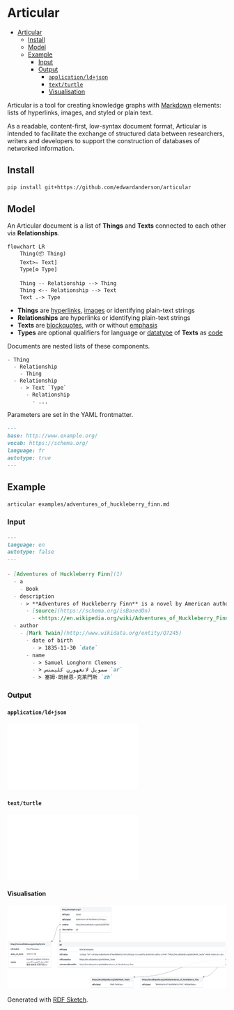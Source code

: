 # Articular

- [Articular](#articular)
  - [Install](#install)
  - [Model](#model)
  - [Example](#example)
    - [Input](#input)
    - [Output](#output)
      - [`application/ld+json`](#applicationldjson)
      - [`text/turtle`](#textturtle)
      - [Visualisation](#visualisation)

Articular is a tool for creating knowledge graphs with [Markdown](https://daringfireball.net/projects/markdown/) elements: lists of hyperlinks, images, and styled or plain text.

As a readable, content-first, low-syntax document format, Articular is intended to facilitate the exchange of structured data between researchers, writers and developers to support the construction of databases of networked information.

## Install

```bash
pip install git+https://github.com/edwardanderson/articular
```

## Model

An Articular document is a list of **Things** and **Texts** connected to each other via **Relationships**.

```mermaid
flowchart LR
    Thing(📦 Thing)
    Text>✏️ Text]
    Type[⚙️ Type]

    Thing -- Relationship --> Thing
    Thing <-- Relationship --> Text
    Text .-> Type
```

* **Things** are [hyperlinks](https://daringfireball.net/projects/markdown/syntax#link), [images](https://daringfireball.net/projects/markdown/syntax#img) or identifying plain-text strings
* **Relationships** are hyperlinks or identifying plain-text strings
* **Texts** are [blockquotes](https://daringfireball.net/projects/markdown/syntax#blockquote), with or without [emphasis](https://daringfireball.net/projects/markdown/syntax#em)
* **Types** are optional qualifiers for language or [datatype](https://www.w3.org/TR/2014/REC-rdf11-concepts-20140225/#section-Datatypes) of **Texts** as [code](https://daringfireball.net/projects/markdown/syntax#code)

Documents are nested lists of these components.

```text
- Thing
  - Relationship
    - Thing
  - Relationship
    - > Text `Type`
      - Relationship
        - ...
```

Parameters are set in the YAML frontmatter.

```markdown
---
base: http://www.example.org/
vocab: https://schema.org/
language: fr
autotype: true
---
```

## Example

```bash
articular examples/adventures_of_huckleberry_finn.md
```

### Input

```markdown
---
language: en
autotype: false
---

- [Adventures of Huckleberry Finn](1)
  - a
    - Book
  - description
    - > **Adventures of Huckleberry Finn** is a novel by American author [Mark Twain](https://en.wikipedia.org/wiki/Mark_Twain).
      - [source](https://schema.org/isBasedOn)
        - <https://en.wikipedia.org/wiki/Adventures_of_Huckleberry_Finn>
  - author
    - [Mark Twain](http://www.wikidata.org/entity/Q7245)
      - date of birth
        - > 1835-11-30 `date`
      - name
        - > Samuel Longhorn Clemens
        - > صمويل لانغهورن كليمنس `ar`
        - > 塞姆·朗赫恩·克莱門斯 `zh`
```

### Output

#### `application/ld+json`

![application/json](examples/adventures_of_huckleberry_finn.json)

#### `text/turtle`

![text/turtle](examples/adventures_of_huckleberry_finn.ttl)

#### Visualisation

![Visualisation](examples/adventures_of_huckleberry_finn.png)

Generated with [RDF Sketch](https://sketch.zazuko.com/).

